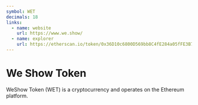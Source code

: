```yaml
---
symbol: WET
decimals: 18
links:
  - name: website
    url: https://www.we.show/
  - name: explorer
    url: https://etherscan.io/token/0x36D10c6800D569bb8C4fE284a05fFE3B752F972c
---
```


# We Show Token

WeShow Token (WET) is a cryptocurrency and operates on the Ethereum platform.
